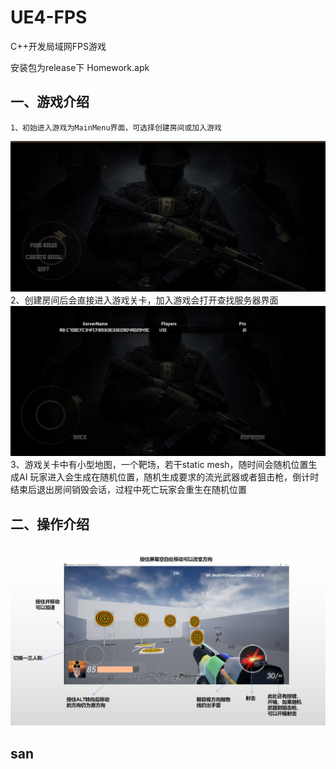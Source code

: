# UE4-FPS
C++开发局域网FPS游戏

安装包为release下 Homework.apk

## 一、游戏介绍

    1、初始进入游戏为MainMenu界面，可选择创建房间或加入游戏
![](Image/MainMenu.png)
    2、创建房间后会直接进入游戏关卡，加入游戏会打开查找服务器界面
![](Image/FindServer.png)
    3、游戏关卡中有小型地图，一个靶场，若干static mesh，随时间会随机位置生成AI
    玩家进入会生成在随机位置，随机生成要求的流光武器或者狙击枪，倒计时结束后退出房间销毁会话，过程中死亡玩家会重生在随机位置

## 二、操作介绍

![](Image/game.png)

## san
